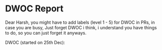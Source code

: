 # DWOC Report

Dear Harsh, you might have to add labels (level 1 - 5) for DWOC in PRs, in case you are busy, Just forget DWOC i think,
i understand you have things to do, so you can just forget it anyways.

DWOC (started on 25th Dec):